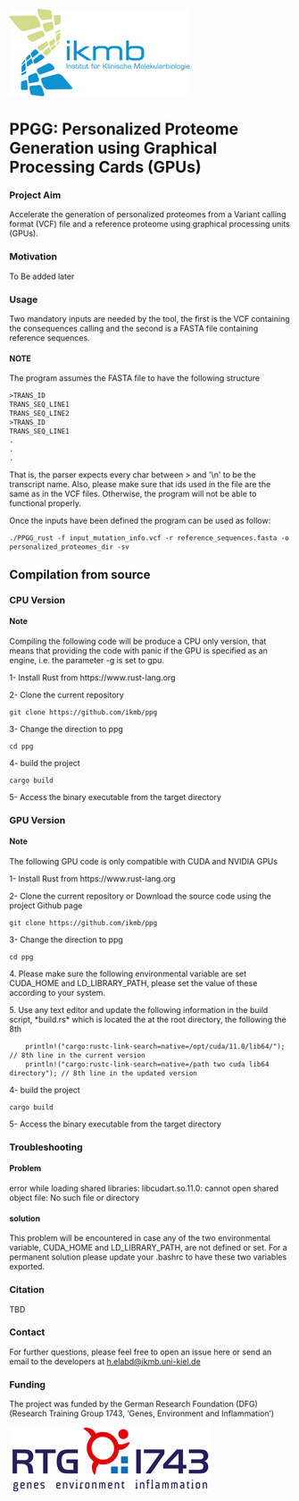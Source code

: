 ![IKMB_LOGO](/media/IKMB_LOGO.png)

# PPGG: Personalized Proteome Generation using Graphical Processing Cards (GPUs) #

### Project Aim ### 

Accelerate the generation of personalized proteomes from a Variant calling format (VCF) file and a reference proteome using graphical processing units (GPUs).   

### Motivation ### 

To Be added later 

### Usage ### 

<p> Two mandatory inputs are needed by the tool, the first is the VCF containing the consequences calling and the second is a FASTA file containing reference sequences. </p>

#### NOTE ####  
<p> The program assumes the FASTA file to have the following structure </p>

```
>TRANS_ID
TRANS_SEQ_LINE1
TRANS_SEQ_LINE2 
>TRANS_ID
TRANS_SEQ_LINE1
.
.
.
```

<p> That is, the parser expects every char between > and '\n' to be the transcript name. Also, please make sure that ids used in the file are the same as in the VCF files. Otherwise, the program will not be able to functional properly. </p>

<p> Once the inputs have been defined the program can be used as follow: </p>

```
./PPGG_rust -f input_mutation_info.vcf -r reference_sequences.fasta -o personalized_proteomes_dir -sv  
```

## Compilation from source ## 

### CPU Version ###

#### **Note** ####
<p> Compiling the following code will be produce a CPU only version, that means that providing the code with panic if the GPU is specified as an engine, i.e. the parameter -g is set to gpu. </p>

<p> 1- Install Rust from https://www.rust-lang.org </p>

<p> 2- Clone the current repository </p>

```
git clone https://github.com/ikmb/ppg
```

<p> 3- Change the direction to ppg</p>

```
cd ppg
```

<p> 4- build the project </p>

```
cargo build 
```
<p> 5- Access the binary executable from the target directory </p> 

### GPU Version ###

#### **Note** ####

<p> The following GPU code is only compatible with CUDA and NVIDIA GPUs</p>

<p> 1- Install Rust from https://www.rust-lang.org </p>

<p> 2- Clone the current repository or Download the source code using the project Github page</p>

```
git clone https://github.com/ikmb/ppg
```

<p> 3- Change the direction to ppg</p>

```
cd ppg
```
<p> 4. Please make sure the following environmental variable are set CUDA_HOME and LD_LIBRARY_PATH, please set the value of these according to your system. </p>

<p> 5. Use any text editor and update the following information in the build script, *build.rs* which is located the at the root directory, the following the 8th</p>

```
    println!("cargo:rustc-link-search=native=/opt/cuda/11.0/lib64/"); // 8th line in the current version
    println!("cargo:rustc-link-search=native=/path two cuda lib64 directory"); // 8th line in the updated version
```
<p> 4- build the project </p>

```
cargo build 
```
<p> 5- Access the binary executable from the target directory </p>

### Troubleshooting ###

#### Problem #### 

<p> error while loading shared libraries: libcudart.so.11.0: cannot open shared object file: No such file or directory </p>

#### solution #### 

<p> This problem will be encountered in case any of the two environmental variable, CUDA_HOME and LD_LIBRARY_PATH, are not defined or set. For a permanent solution please update your .bashrc to have these two variables exported.</p>

### Citation ###

TBD

### Contact ###
For further questions, please feel free to open an issue here or send an email to the developers at h.elabd@ikmb.uni-kiel.de

### Funding ###
The project was funded by the German Research Foundation (DFG) (Research Training Group 1743, ‘Genes, Environment and Inflammation’)

![IKMB_LOGO](/media/RTG1743.png)